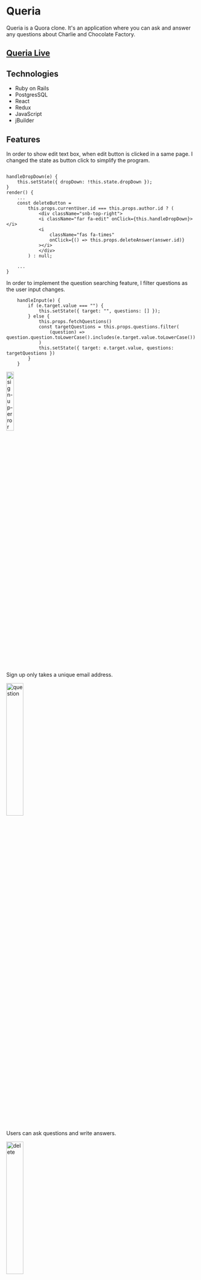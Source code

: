 # Queria
Queria is a Quora clone. It's an application where you can ask and answer 
any questions about Charlie and Chocolate Factory.

## <a href="https://queria-app.herokuapp.com/">Queria Live</a>

## Technologies
* Ruby on Rails
* PostgresSQL
* React
* Redux
* JavaScript
* jBuilder

## Features

In order to show edit text box, when edit button is clicked in a same page. I changed the state as button click to simplify the program. 
```

handleDropDown(e) {
    this.setState({ dropDown: !this.state.dropDown });
}
render() {
    ...
    const deleteButton =
        this.props.currentUser.id === this.props.author.id ? (
            <div className="snb-top-right">
            <i className="far fa-edit" onClick={this.handleDropDown}></i>
            <i
                className="fas fa-times"
                onClick={() => this.props.deleteAnswer(answer.id)}
            ></i>
            </div>
        ) : null;
        
    ...
}

```

In order to implement the question searching feature, I filter questions as the user input changes.  

```
    handleInput(e) {
        if (e.target.value === "") {
            this.setState({ target: "", questions: [] });
        } else {
            this.props.fetchQuestions()
            const targetQuestions = this.props.questions.filter(
                (question) => question.question.toLowerCase().includes(e.target.value.toLowerCase())
            )
            this.setState({ target: e.target.value, questions: targetQuestions })
        }
    }
```
<img src="https://i.ibb.co/BsyprKn/signup.png" alt="sign-up-error" style="width:20%;height:20%">

Sign up only takes a unique email address.

<img src="https://i.ibb.co/8g9zQVd/edit.png" alt="question" style="width:30%;height:30%">

Users can ask questions and write answers.

<img src="https://i.ibb.co/B27kttX/delete.png" alt="delete" style="width:30%;height:30%">


Users can delete questions and answers that are written by them.  

<img src="https://i.ibb.co/tmbMk9L/profile.png" alt="question" style="width:30%;height:30%">

Users have own profile page and it shows number of answers and questions they wrote.

## Futer Features
* Photo Upload: users can upload photos on answers, and change their profile photo.